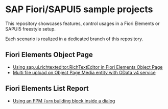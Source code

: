 # SAP Fiori/SAPUI5 sample projects

This repository showcases features, control usages in a Fiori Elements or SAPUI5 freestyle setup.

Each scenario is realized in a dedicated branch of this repository.

## Fiori Elements Object Page

- [Using sap.ui.richtexteditor.RichTextEditor in Fiori Elements Object Page](https://github.com/stockbal/fiori-samples/tree/fe/lrop-richtexteditor)
- [Multi file upload on Object Page Media entity with OData v4 service](https://github.com/stockbal/fiori-samples/tree/fe/upload-set-with-ov4)

## Fiori Elements List Report

- [Using an FPM `Form` building block inside a dialog](https://github.com/stockbal/fiori-samples/tree/fe/fpm-dialog)
